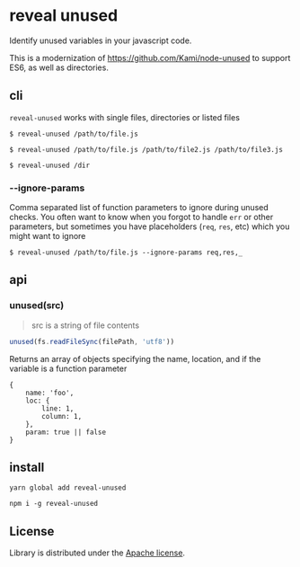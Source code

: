 # reveal unused

Identify unused variables in your javascript code.

This is a modernization of https://github.com/Kami/node-unused to support ES6, as well as directories.

## cli

`reveal-unused` works with single files, directories or listed files

```shell
$ reveal-unused /path/to/file.js
```
```shell
$ reveal-unused /path/to/file.js /path/to/file2.js /path/to/file3.js
```
```shell
$ reveal-unused /dir
```

### --ignore-params

Comma separated list of function parameters to ignore during unused checks. You often want to know when you forgot to handle `err` or other parameters, but sometimes you have placeholders (`req`, `res`, etc) which you might want to ignore

```shell
$ reveal-unused /path/to/file.js --ignore-params req,res,_
```

## api

### unused(src)

> src is a string of file contents

```javascript
unused(fs.readFileSync(filePath, 'utf8'))
```

Returns an array of objects specifying the name, location, and if the variable is a function parameter

```
{
    name: 'foo',
    loc: {
        line: 1,
        column: 1,
    },
    param: true || false
}
```

## install

```shell
yarn global add reveal-unused
```
```shell
npm i -g reveal-unused
```

## License

Library is distributed under the [Apache license](http://www.apache.org/licenses/LICENSE-2.0.html).

